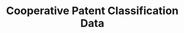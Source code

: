 ---
layout: default
bigquery: https://console.cloud.google.com/bigquery?p=patents-public-data&d=cpc&page=dataset
citation: '“Cooperative Patent Classification” by the EPO and USPTO, for public use. '
contributors: EPO, USPTO
cost: None
description: Cooperative Patent Classification Data contains the scheme and definitions
  of the Cooperative Patent Classification system for classifying patent documents.
  The CPC is the result of a partnership between the EPO and the USPTO in their joint
  effort to develop a common, internationally compatible classification system for
  technical documents, in particular patent publications, which will be used by both
  offices in the patent granting process
documentation: https://www.cooperativepatentclassification.org/cpcSchemeAndDefinitions
last_edit: 04/08/2022, 05:36:22
location: https://www.cooperativepatentclassification.org/index
maintained_by: USPTO, EPO
schema_fields:
- titleFull
- application_references
- symbol
- titlePart
- breakdownCode
- level
- title_full
- limitingReferences
- definition
- informativeReferences
- additional_only
- not_allocatable
- dateRevised
- residualReferences
- residual_references
- title_part
- ipc_concordant
- applicationReferences
- informative_references
- childGroups
- synonyms
- date_revised
- notAllocatable
- glossary
- limiting_references
- child_groups
- sizeCache
- ipcConcordant
- breakdown_code
- parents
- children
- status
shortname: cooperative_patent_classification
tags:
- patents
- science
title: Cooperative Patent Classification Data
uuid: 984374a7-16e9-4b35-9445-458daceb01bf
---